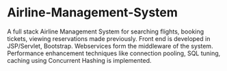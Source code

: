 Airline-Management-System
=========================

A full stack Airline Management System for searching flights, booking tickets, viewing reservations made previously. 
Front end is developed in JSP/Servlet, Bootstrap. Webservices form the middleware of the system. Performance enhancement techniques like connection pooling, SQL tuning, caching using Concurrent Hashing is implemented.  
